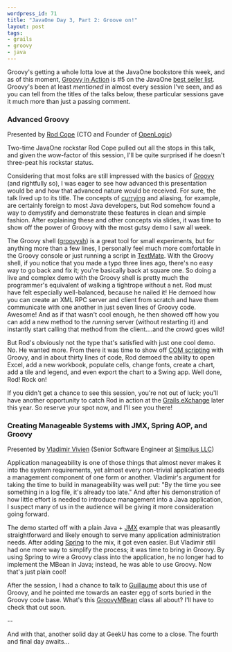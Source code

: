 ```yaml
---
wordpress_id: 71
title: "JavaOne Day 3, Part 2: Groove on!"
layout: post
tags:
- grails
- groovy
- java
---
```

Groovy's getting a whole lotta love at the JavaOne bookstore this week, and as of this moment, [Groovy in Action](http://www.manning.com/koenig/) is #5 on the JavaOne [best seller list](http://java.sun.com/javaone/sf/2007/articles/bookstorebestsellers.jsp).  Groovy's been at least *mentioned* in almost every session I've seen, and as you can tell from the titles of the talks below, these particular sessions gave it much more than just a passing comment.

### Advanced Groovy
Presented by [Rod Cope](http://www.openlogic.com/blogs/author/rod/) (CTO and Founder of [OpenLogic](http://www.openlogic.com/))

Two-time JavaOne rockstar Rod Cope pulled out all the stops in this talk, and given the wow-factor of this session, I'll be quite surprised if he doesn't three-peat his rockstar status.


<!--more-->

Considering that most folks are still impressed with the basics of [Groovy](http://groovy.codehaus.org/) (and rightfully so), I was eager to see how advanced this presentation would be and how that advanced nature would be received.  For sure, the talk lived up to its title.  The concepts of [currying](http://groovy.codehaus.org/Blocks,+Closures,+and+Functions#Blocks%2CClosures%2CandFunctions-ParameterDefaulting%2CCurrying%2CandNumberVarying) and aliasing, for example, are certainly foreign to most Java developers, but Rod somehow found a way to demystify and demonstrate these features in clean and simple fashion.  After explaining these and other concepts via slides, it was time to show off the power of Groovy with the most gutsy demo I saw all week.  

The Groovy shell ([groovysh](http://groovy.codehaus.org/Installing+Groovy)) is a great tool for small experiments, but for anything more than a few lines, I personally feel much more comfortable in the Groovy console or just running a script in [TextMate](http://docs.codehaus.org/display/GROOVY/TextMate).  With the Groovy shell, if you notice that you made a typo three lines ago, there's no easy way to go back and fix it;  you're basically back at square one. So doing a live and complex demo with the Groovy shell is pretty much the programmer's equivalent of walking a tightrope without a net.  Rod must have felt especially well-balanced, because he nailed it!  He demoed how you can create an XML RPC server and client from scratch and have them communicate with one another in just seven lines of Groovy code.  Awesome!  And as if that wasn't cool enough, he then showed off how you can add a new method to the *running* server (without restarting it) and instantly start calling that method from the client....and the crowd goes wild!  

But Rod's obviously not the type that's satisfied with just one cool demo.  No.  He wanted more.  From there it was time to show off [COM scripting](http://groovy.codehaus.org/COM+Scripting) with Groovy, and in about thirty lines of code, Rod demoed the ability to open Excel, add a new workbook, populate cells, change fonts, create a chart, add a tile and legend, and even export the chart to a Swing app.  Well done, Rod!  Rock on!

If you didn't get a chance to see this session, you're not out of luck; you'll have another opportunity to catch Rod in action at the [Grails eXchange](http://www.grails-exchange.com/rod-cope) later this year.  So reserve your spot now, and I'll see you there!  

### Creating Manageable Systems with JMX, Spring AOP, and Groovy
Presented by [Vladimir Vivien](http://www.nofluffjuststuff.com/speaker_view.jsp?speakerId=2061) (Senior Software Engineer at [Simplius LLC](http://simpli.us/))

Application manageability is one of those things that almost never makes it into the system requirements, yet almost every non-trivial application needs a management component of one form or another. Vladimir's argument for taking the time to build in manageability was well put:  "By the time you see something in a log file, it's already too late."  And after his demonstration of how little effort is needed to introduce management into a Java application, I suspect many of us in the audience will be giving it more consideration going forward.

The demo started off with a plain Java + [JMX](http://java.sun.com/javase/technologies/core/mntr-mgmt/javamanagement/) example that was pleasantly straightforward and likely enough to serve many application administration needs.  After adding [Spring](http://springframework.org/) to the mix, it got even easier.  But Vladimir still had one more way to simplify the process; it was time to bring in Groovy.  By using Spring to wire a Groovy class into the application, he no longer had to implement the MBean in Java; instead, he was able to use Groovy.  Now that's just plain cool!  

After the session, I had a chance to talk to [Guillaume](http://glaforge.free.fr/weblog/) about this use of Groovy, and he pointed me towards an easter egg of sorts buried in the Groovy code base.  What's this [GroovyMBean](http://groovy.codehaus.org/xref/groovy/util/GroovyMBean.html ) class all about?  I'll have to check that out soon.  

--

And with that, another solid day at GeekU has come to a close.  The fourth and final day awaits...
